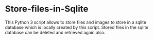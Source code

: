 # Store-files-in-Sqlite
This Python 3 script allows to store files and images to store in a sqlite database which is locally created by this script. Stored files in the sqlite database can be deleted and retrieved again also.
